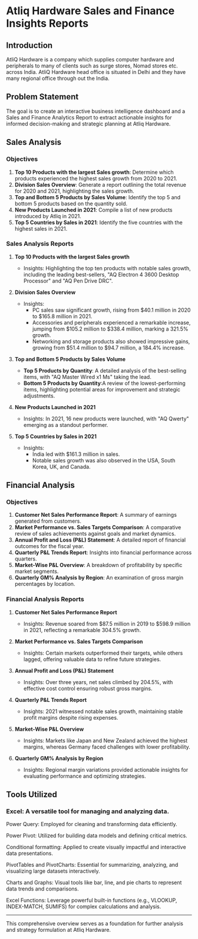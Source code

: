 # Atliq Hardware Sales and Finance Insights Reports

## Introduction
AtliQ Hardware is a company which supplies computer hardware and peripherals to many of clients such as surge stores, Nomad stores etc. across India. AtliQ Hardware head office is situated in Delhi and they have many regional office through out the India.

## Problem Statement
The goal is to create an interactive business intelligence dashboard and a Sales and Finance Analytics Report to extract actionable insights for informed decision-making and strategic planning at Atliq Hardware.

## Sales Analysis

### Objectives
1. **Top 10 Products with the largest Sales growth**: Determine which products experienced the highest sales growth from 2020 to 2021.
2. **Division Sales Overview**: Generate a report outlining the total revenue for 2020 and 2021, highlighting the sales growth.
3. **Top and Bottom 5 Products by Sales Volume**: Identify the top 5 and bottom 5 products based on the quantity sold.
4. **New Products Launched in 2021**: Compile a list of new products introduced by Atliq in 2021.
5. **Top 5 Countries by Sales in 2021**: Identify the five countries with the highest sales in 2021.

### Sales Analysis Reports

1. **Top 10 Products with the largest Sales growth**
   - Insights: Highlighting the top ten products with notable sales growth, including the leading best-sellers, "AQ Electron 4 3600 Desktop Processor" and "AQ Pen Drive DRC".
    
2. **Division Sales Overview**
   - Insights: 
     - PC sales saw significant growth, rising from $40.1 million in 2020 to $165.8 million in 2021.
     - Accessories and peripherals experienced a remarkable increase, jumping from $105.2 million to $338.4 million, marking a 321.5% growth.
     - Networking and storage products also showed impressive gains, growing from $51.4 million to $94.7 million, a 184.4% increase.

3. **Top and Bottom 5 Products by Sales Volume**
   - **Top 5 Products by Quantity**: A detailed analysis of the best-selling items, with "AQ Master Wired x1 Ms" taking the lead.
   - **Bottom 5 Products by Quantity**:A review of the lowest-performing items, highlighting potential areas for improvement and strategic adjustments.

4. **New Products Launched in 2021**
   - Insights:  In 2021, 16 new products were launched, with "AQ Qwerty" emerging as a standout performer.
     
5. **Top 5 Countries by Sales in 2021**
   - Insights: 
     - India led with $161.3 million in sales.
     - Notable sales growth was also observed in the USA, South Korea, UK, and Canada.

## Financial Analysis

### Objectives
1. **Customer Net Sales Performance Report**: A summary of earnings generated from customers.
2. **Market Performance vs. Sales Targets Comparison**: A comparative review of sales achievements against goals and market dynamics.
3. **Annual Profit and Loss (P&L) Statement**: A detailed report of financial outcomes for the fiscal year.
4. **Quarterly P&L Trends Report**: Insights into financial performance across quarters.
5. **Market-Wise P&L Overview**: A breakdown of profitability by specific market segments.
6. **Quarterly GM% Analysis by Region**: An examination of gross margin percentages by location.

### Financial Analysis Reports

1. **Customer Net Sales Performance Report**
   - Insights: Revenue soared from $87.5 million in 2019 to $598.9 million in 2021, reflecting a remarkable 304.5% growth.

2. **Market Performance vs. Sales Targets Comparison**
   - Insights: Certain markets outperformed their targets, while others lagged, offering valuable data to refine future strategies.

3. **Annual Profit and Loss (P&L) Statement**
   - Insights: Over three years, net sales climbed by 204.5%, with effective cost control ensuring robust gross margins.

4. **Quarterly P&L Trends Report**
   - Insights: 2021 witnessed notable sales growth, maintaining stable profit margins despite rising expenses.

5. **Market-Wise P&L Overview**
   - Insights: Markets like Japan and New Zealand achieved the highest margins, whereas Germany faced challenges with lower profitability.

6. **Quarterly GM% Analysis by Region**
   - Insights: Regional margin variations provided actionable insights for evaluating performance and optimizing strategies.
     
## Tools Utilized

### Excel:  A versatile tool for managing and analyzing data.

Power Query: Employed for cleaning and transforming data efficiently.

Power Pivot: Utilized for building data models and defining critical metrics.

Conditional formatting: Applied to create visually impactful and interactive data presentations.

PivotTables and PivotCharts: Essential for summarizing, analyzing, and visualizing large datasets interactively.

Charts and Graphs: Visual tools like bar, line, and pie charts to represent data trends and comparisons.

Excel Functions: Leverage powerful built-in functions (e.g., VLOOKUP, INDEX-MATCH, SUMIFS) for complex calculations and analysis.

---

This comprehensive overview serves as a foundation for further analysis and strategy formulation at Atliq Hardware.

